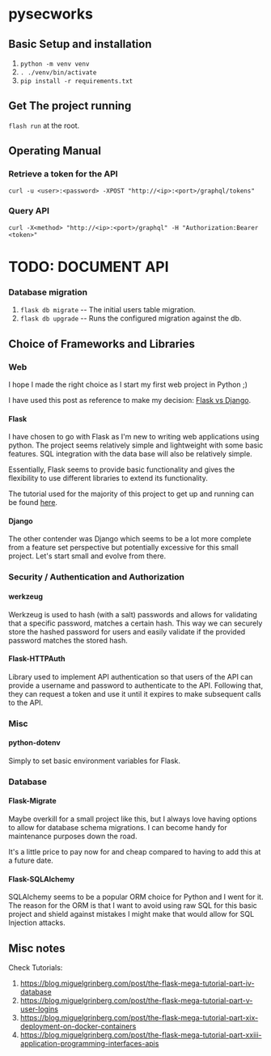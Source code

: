 # pysecworks

## Basic Setup and installation
1. `python -m venv venv`
2. `. ./venv/bin/activate`
3. `pip install -r requirements.txt`

## Get The project running
`flash run` at the root.

## Operating Manual
### Retrieve a token for the API
`curl -u <user>:<password> -XPOST "http://<ip>:<port>/graphql/tokens"`

### Query API
`curl -X<method> "http://<ip>:<port>/graphql" -H "Authorization:Bearer <token>"`

# TODO: DOCUMENT API




### Database migration
1. `flask db migrate`  -- The initial users table migration. 
2. `flask db upgrade` -- Runs the configured migration against the db.

## Choice of Frameworks and Libraries

### Web
I hope I made the right choice as I start my first web project in Python ;) 

I have used this post as reference to make my decision:
[Flask vs Django](https://hackr.io/blog/flask-vs-django).

#### Flask
I have chosen to go with Flask as I'm new to writing web applications using 
python. The project seems relatively simple and lightweight with some basic 
features. SQL integration with the data base will also be relatively simple.

Essentially, Flask seems to provide basic functionality and gives the
flexibility to use different libraries to extend its functionality.

The tutorial used for the majority of this project to get up and running can 
be found [here](https://blog.miguelgrinberg.com/post/the-flask-mega-tutorial-part-i-hello-world).

#### Django
The other contender was Django which seems to be a lot more complete from a 
feature set perspective but potentially excessive for this small project. Let's
start small and evolve from there.

### Security / Authentication and Authorization

#### werkzeug
Werkzeug is used to hash (with a salt) passwords and allows for validating that
a specific password, matches a certain hash. This way we can securely store the
hashed password for users and easily validate if the provided password matches
the stored hash.

#### Flask-HTTPAuth
Library used to implement API authentication so that users of the API can
provide a username and password to authenticate to the API. Following that, they
can request a token and use it until it expires to make subsequent calls to the 
API.

### Misc

#### python-dotenv
Simply to set basic environment variables for Flask.


### Database

#### Flask-Migrate
Maybe overkill for a small project like this, but I always love having options
to allow for database schema migrations. I can become handy for maintenance 
purposes down the road. 

It's a little price to pay now for and cheap compared to having to add this at 
a future date.

#### Flask-SQLAlchemy
SQLAlchemy seems to be a popular ORM choice for Python and I went for it. The 
reason for the ORM is that I want to avoid using raw SQL for this basic project
and shield against mistakes I might make that would allow for SQL Injection 
attacks.


## Misc notes
Check Tutorials:
1. https://blog.miguelgrinberg.com/post/the-flask-mega-tutorial-part-iv-database
2. https://blog.miguelgrinberg.com/post/the-flask-mega-tutorial-part-v-user-logins
3. https://blog.miguelgrinberg.com/post/the-flask-mega-tutorial-part-xix-deployment-on-docker-containers
4. https://blog.miguelgrinberg.com/post/the-flask-mega-tutorial-part-xxiii-application-programming-interfaces-apis
